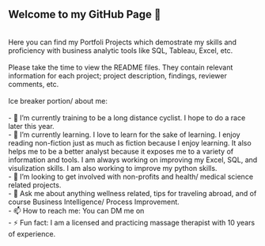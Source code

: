 ## Welcome to my GitHub Page 👋
<br/>
Here you can find my Portfoli Projects which demostrate my skills and proficiency with business analytic tools like SQL, Tableau, Excel, etc. 
<br/>
<br/>
Please take the time to view the README files. They contain relevant information for each project; project description, findings, reviewer comments, etc. 
<br/>
<br/>
Ice breaker portion/ about me: 

<br/>
<br/>
- 🔭 I’m currently training to be a long distance cyclist. I hope to do a race later this year.
<br/>
- 🌱 I’m currently learning. I love to learn for the sake of learning. I enjoy reading non-fiction just as much as fiction because I enjoy learning. It also helps me to be a better analyst because it exposes me to a variety of information and tools. I am always working on improving my Excel, SQL, and visulization skills. I am also working to improve my python skills.
<br/>
- 👯 I’m looking to get involved with non-profits and health/ medical science related projects.
<br/>
- 💬 Ask me about anything wellness related, tips for traveling abroad, and of course Business Intelligence/ Process Improvement.
<br/>
- 📫 How to reach me: You can DM me on
<br/>
- ⚡ Fun fact: I am a licensed and practicing massage therapist with 10 years of experience.

